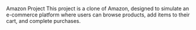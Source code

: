 Amazon Project
This project is a clone of Amazon, designed to simulate an e-commerce platform where users can browse products, add items to their cart, and complete purchases.
